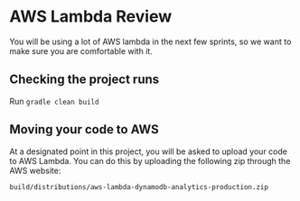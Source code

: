 # AWS Lambda Review

You will be using a lot of AWS lambda in the next few sprints, so we want to make sure you are comfortable with it. 

## Checking the project runs

Run `gradle clean build`

## Moving your code to AWS

At a designated point in this project, you will be asked to upload your code to AWS Lambda. You can do this by uploading the following zip through the AWS website:

`build/distributions/aws-lambda-dynamodb-analytics-production.zip`
